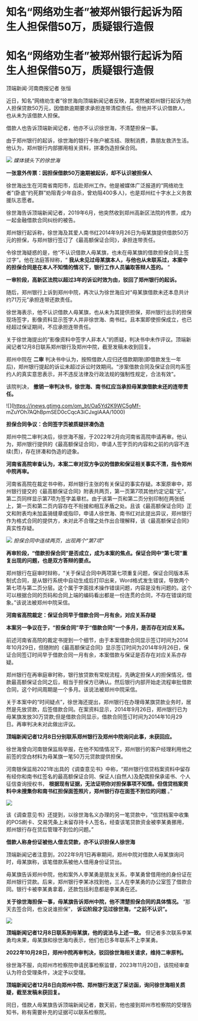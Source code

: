 # 知名“网络劝生者”被郑州银行起诉为陌生人担保借50万，质疑银行造假

# 知名“网络劝生者”被郑州银行起诉为陌生人担保借50万，质疑银行造假

顶端新闻·河南商报记者 张恒

近日，知名“网络劝生者”徐世海向顶端新闻记者反映，其突然被郑州银行起诉为他人担保贷款50万元，因借款逾期要求承担连带清偿责任。但他并不认识借款人，也从未为该借款人担保。

借款人也告诉顶端新闻记者，他亦不认识徐世海，不清楚担保一事。

由于郑州银行的起诉，徐世海的银行卡账户被冻结、限制消费，靠朋友救济生活。他认为，郑州银行内部挪用相关资料，拼凑伪造担保合同。

![](https://inews.gtimg.com/om_bt/OxJ38ovohE7Ft2B7keAse5EKOsa5jDVUDR9tuN1TP6YC4AA/1000)
_媒体镜头下的徐世海_

**一张意外传票：因担保借款50万逾期被起诉，却不认识被担保人**

徐世海出生在河南省南阳市，后赴郑州工作。他是被媒体广泛报道的“网络劝生者”(卧底“约死群”劝阻青少年自杀，曾劝阻400多人)，也是郑州红十字水上义务救援队志愿者。

徐世海告诉顶端新闻记者，2019年6月，他突然收到郑州高新区法院的传票，成为一起金融借款合同纠纷的被告。

郑州银行起诉称，徐世海及其爱人南书红2014年9月26日为毋某旗提供借款50万元的担保，与郑州银行签订了《最高额保证合同》，承担连带责任。

令徐世海疑惑的是，他“不认识借款人毋某旗，也未在毋某旗的借款担保合同上签过字”。他在法庭答辩称，“
**我从未见过毋某旗本人，与他也从未联系过，本案中的担保合同是在本人不知情的情况下，银行工作人员骗取答辩人签的。** ”

**一审阶段，高新区法院以超过3年的诉讼时效为由，驳回了郑州银行的起诉。**

随后，郑州银行上诉到郑州中院，再次认为徐世海应对“毋某旗借款未还本息共计约71万元”承担连带还款责任。

徐世海表示，他不认识借款人毋某旗，也从未为其提供担保，郑州银行出示的担保现场签字，影像资料显示签字人并非徐世海、南书红。且本案即使担保成立，也已经超过保证期间，不应承担连带责任。

关于徐世海提出的“影像资料中签字人非本人”的质疑，判决书中未作评议。顶端新闻记者12月8日联系郑州银行及郑州中院，截至发稿未收到回复。

郑州中院在 **二审**
判决书中认为，按照借款人应归还借款期限(即借款发生一年后)，郑州银行提起的诉讼未超过诉讼时效期间。“涉案借款合同及保证合同均系签约人的真实意思表示，并不违反法律及行政法规的强制性规定，合法有效”。

该院判决， **撤销一审判决书，徐世海、南书红应当承担毋某旗借款未还的连带责任。**

![](https://inews.gtimg.com/om_bt/Oa5Yd2K9WC5gMf-
mZuYOh7AQhBpmSED0cCqcA3iCJxglAAA/1000)

**担保合同争议：合同签字页被质疑拼凑伪造**

郑州中院二审判决后，徐世海不服，于2022年2月向河南省高院申请再审。他认为，郑州银行提供的《最高额保证合同》，申请人签字页的内容和之前的内容不连续(贯)，存在拼凑和伪造的迹象。

**河南省高院审查认为，本案二审对双方争议的借款和保证相关事实不清，指令郑州中院再审。**

河南省高院在裁定书中称，郑州银行主张的有关保证的事实存疑。本案原审中，郑州银行提交的《最高额保证合同》附表共两页，第一页第7项其他约定记载“无”，第二页同样显示第7项为签字盖章栏。由于该第一页和第二页分别印制在两张纸上，第一页和第二页内容存在不衔接和相互矛盾之处。且该《最高额保证合同》正文和附表均未加盖骑缝章或指印，申请人徐世海、南书红对此提出异议，郑州银行作为格式合同的提供方，未对此不合理之处作出合理解释，该《最高额保证合同》真实性存疑。

![](https://inews.gtimg.com/om_bt/OtDFqXtH1GZf6ScAeBxCXVeECyuEThYrDfMkNKmawlcgsAA/1000)
_担保合同中连续两页，出现两个“第7项”_

**再审阶段，“借款担保合同”是否成立，成为本案的焦点。保证合同中“第七项”重复出现的问题，也是双方答辩的要点。**

郑州银行在庭审时辩称，“关于保证合同中两项第七项重复问题，保证合同版本系制式合同，是从银行系统中自动生成后打印出来，Word格式发生错误，导致两个第七项与第二页分层。这个属于字面技术操作错误问题，内容是没有问题的。这个可以根据合同的页码和合同上端的编码看出都是一份连贯的合同，不存在错误的现象。”该说法被郑州中院采信。

**河南省高院裁定：保证合同早于借款合同一月有余，对应关系存疑**

**本案另一争议在于，“担保合同”早于“借款合同”一个多月，是否存在对应关系。**

前述河南省高院的裁定书提到一个细节，由于本案借款合同显示签订时间为2014年10月29日，但随附的《最高额保证合同》显示签订时间为2014年9月26日，保证合同签订时间早于借款合同一月有余，本案借款与保证是否存在对应关系亦存疑。

郑州银行在再审庭审时称，银行放贷款有常规流程，先确定担保人的担保情况，借款最高额保证合同之后，相当于担保方已确认。然后银行内部开始走流程审批借款合同，这个时间周期是一个多月。该说法被郑州中院采信。

关于本案中的“时间疑点”，徐世海还提出，郑州银行在办理毋某旗贷款业务时，居然是先放贷款，后签借款合同。在案资料显示，2014年9月26日，郑州银行已为毋某旗发放30万贷款;但是借款合同显示，借款合同签订时间为2014年10月29日。再审判决未对此做出评议。

**顶端新闻记者12月8日分别联系郑州银行及郑州中院询问此事，未获回应。**

徐世海曾向河南银保监局举报，在他不知情情况下，郑州银行的客户经理利用他之前签的空白材料为毋某旗一笔50万元贷款提供担保。

河南银保监局2021年出具的《调查意见书》中称，“郑州银行信贷档案资料中留存有经你和南书红签名的最高额保证合同、保证人(自然人)及配偶担保承诺书、个人征信查询授权书，
**根据现有证据，无法证明你对担保事项不知情。但信贷档案资料中未搜集你和南书红担保面签照片，郑州银行存在面签不到位的问题** 。”

![](https://inews.gtimg.com/om_bt/OMtzeCj8eP_8mUkB7m322AQmtvxR7_PvOjJEAmno3ME0EAA/1000)

该《调查意见书》还提到，以徐世海名义办理的另一笔贷款中，“信贷档案中收集的POS刷卡、交易凭条上未留存持卡人签名，经查该笔贷款资金被李某勇挪用，郑州银行存在贷后管理不到位的问题。”

**借款人称身份证被他人借去贷款，亦不认识担保人徐世海**

顶端新闻记者注意到，2022年9月1日再审期间，郑州中院对借款人毋某旗询问时，毋某旗称，该笔借款系被他人借用身份证贷出。

毋某旗告诉郑州中院，他和案外人李某勇是朋友关系，李某勇曾借用他的身份证在郑州银行贷款。后来，郑州银行李某冰找到他，三人在李某勇的办公室签了借款合同。银行卡被李某勇拿着，还款包括利息都是李某勇在还。

**关于徐世海担保一事，毋某旗告诉郑州中院，他不清楚担保合同的具体情况。** “那天去签合同，也没说谁担保”，
**诉讼阶段才见过徐世海，“之前不认识”。**

![](https://inews.gtimg.com/om_bt/O965byn6tyPo5wKYX0G7eT9FUQuW20LRiRWqRW4rX5resAA/1000)

**顶端新闻记者12月8日联系到毋某旗，他的说法与上述一致。** 但记者多次联系李某勇均未果，毋某旗和徐世海均表示，他们也已多年联系不上李某勇。

**2022年10月28日，郑州中院再审判决，驳回徐世海相关请求，维持二审原判。**

徐世海不服，向郑州市检察院申请民事检察监督，2023年11月20日，该院经审查认为符合受理条件，决定予以受理。

**顶端新闻记者12月8日向郑州中院、郑州银行发送了采访函，询问徐世海相关质疑，截至发稿未获回复。**

同日，借款人毋某旗告诉顶端新闻记者，数天前，他也接到郑州市检察院的受理告知书，称有需要补充的证据可以联系检察院。

